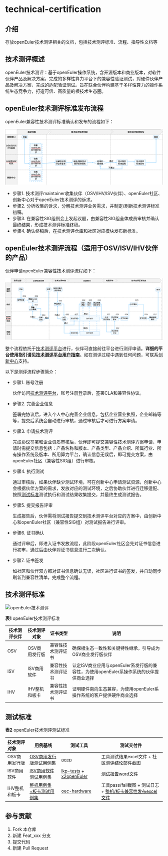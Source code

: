 # technical-certification

## 介绍
存放openEuler技术测评相关的文档，包括技术测评标准、流程、指导性文档等



## 技术测评概述

openEuler技术测评：基于openEuler操作系统，含开源版本和商业版本，对软件伙伴产品及解决方案，完成的多样性算力平台下的兼容性验证测试，对硬件伙伴产品及解决方案，完成的适配验证测试。旨在联合伙伴构建基于多样性算力的操作系统生态竞争力，打造可信、高质量的根技术生态圈。



## openEuler技术测评标准发布流程

openEuler兼容性技术测评标准确认和发布的流程如下：

![openEuler技术测评标准规范发布流程](docs/openEuler技术测评标准规范发布流程.png)

- 步骤1. 技术测评maintainer收集伙伴（OSV/IHV/ISV伙伴）、openEuler社区、创新中心对于openEuler技术测评的诉求。
- 步骤2. 分析收集的诉求，分解技术测评业务需求，并制定/刷新技术测评标准初稿。
- 步骤3. 在兼容性SIG组例会上发起议题，由兼容性SIG组全体成员审核并确认最终结果，形成技术测评标准终稿。
- 步骤4. 确认终稿后，在技术测评仓库和社区对应模块发布新标准。



## openEuler技术测评流程（适用于OSV/ISV/IHV伙伴的产品）

伙伴申请openEuler兼容性技术测评流程如下：

![openEuler技术技术测评流程](docs/openEuler技术测评流程.png)

整个流程依托于[技术测评平台](https://certification.openeuler.org)进行，伙伴可直接前往平台进行测评申请。**详细的平台使用指引请见[技术测评平台用户指南](技术测评平台用户指南.md)**。如在测评过程中遇到任何问题，可联系[创新中心](https://gitee.com/openeuler/technical-certification/issues/I87HDL?from=project-issue)支持。

以下是测评流程步骤简介：

- 步骤1. 账号注册

  伙伴访问[技术测评平台](https://certification.openeuler.org)，账号注册登录后，签署CLA和兼容性协议。

- 步骤2. 完善企业信息

  签署完协议后，进入个人中心完善企业信息，包括企业营业执照，企业邮箱等等，提交后系统会自动进行审核，通过审核后才可进行方案申请。

- 步骤3. 申请技术测评

  完成协议签署和企业资质审核后，伙伴即可提交兼容性技术测评方案申请，申请时需提交信息包括：产品名称和版本、产品类型、产品介绍、所属行业、所有操作系统及版本、所用算力平台，确认信息无误后，即可提交方案，由openEuler社区（兼容性SIG组）进行审核。

- 步骤4. 执行测试

  通过审核后，如果伙伴缺少测试环境，可在创新中心申请测试资源，创新中心会根据伙伴方案的需求，发放对应的测试环境，之后协助伙伴进行迁移适配、按照[测试标准](#测试标准)测试执行和测试结果收集提交，并最终生成测试报告。

- 步骤5. 提交报告评审

  生成报告后，伙伴需将测试报告提交到技术测评平台对应的方案中，由创新中心和openEuler社区（兼容性SIG组）对测试报告进行评审。

- 步骤6. 证书确认

  通过评审后，即进入证书发放流程，此阶段openEuler社区会先对证书信息进行初审，通过后由伙伴对证书信息进行二次确认。

- 步骤7. 证书签发

  如社区和伙伴双方都对证书信息确认无误，社区进行证书的签发，并自动同步刷新到兼容性清单，完成整个流程。



## 技术测评标准

![openEuler技术测评](docs/openEuler技术测评.png)

**表1**  openEuler技术测评标准

| 技术测评伙伴 | 技术测评对象      | 证书类型       | 说明                                                         |
| -------- | ------------- | -------------- | ------------------------------------------------------------ |
| OSV      | OSV商用发行版 | 兼容性技术测评证书 | 确保根生态一致性和关键特性继承，引导成为OSV商业发行版伙伴    |
| ISV      | ISV商用软件   | 兼容性技术测评证书 | 认定ISV商业应用与openEuler系发行版的兼容性，为使用openEuler系操作系统的伙伴提供商业选择 |
| IHV      | IHV整机和板卡 | 兼容性技术测评证书 | 证明硬件南向生态兼容，为使用openEuler系操作系统的客户提供硬件商业选择 |



## 测试标准

**表2** openEuler技术测评测试标准

| 技术测评对象      | 用例基线                  | 测试工具               | 测试交付件 |
| :------------ | ------------------------- | ---------------------- | ---- |
| OSV商用发行版 | [OSV商用发行版测试用例集](https://gitee.com/openeuler/oecp/blob/master/doc/) | [oecp](testing-tools/openEuler技术测评OSV操作系统测试工具oecp用户指南.md)       | 工具测试结果excel文件 + 社区测评结论邮件截图 |
| ISV商用软件   | [ISV商用软件测试用例集](testing-standard/openEuler技术测评兼容性测试用例（ISV商用软件）.md)     | [lkp-tests](testing-tools/openEuler技术测评ISV商用软件测试工具lkp-tests用户指南.md) + [x2openEuler](testing-tools/openEuler技术测评ISV商用软件扫描工具x2openEuler用户指南.md)             | [测试报告word文件](https://gitee.com/whatamaze/compatibility-test/tree/master/templates) |
| IHV整机和板卡 | [整机用例集+板卡测试用例集](testing-standard/openEuler技术测评兼容性测试用例（整机&板卡）.md) | [oec-hardware](testing-tools/openEuler技术测评IHV整机&板卡测试工具oec-hardware用户指南.md) | 工具pass/fail截图 + 测试日志 + [整机/板卡兼容性发布excel文件](https://gitee.com/openeuler/oec-hardware/tree/master/templates) |



## 参与贡献

1.  Fork 本仓库
2.  新建 Feat_xxx 分支
3.  提交代码
4.  新建 Pull Request